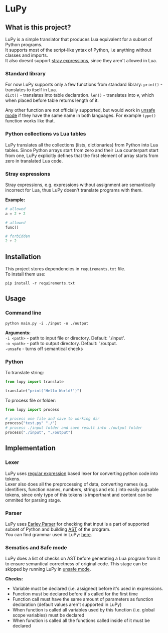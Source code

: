 # LuPy
## What is this project?
LuPy is a simple translator that produces Lua equivalent for a subset of Python programs.   
It supports most of the script-like yntax of Python, i.e anything without classes and imports.   
It also doesnt support [stray expressions](#stray-expressions), since they aren't allowed in Lua.

### Standard library
For now LuPy supports only a few functions from standard library:
`print()` - translates to itself in Lua.   
`dict()` - translates into table declaration.
`len()` - translates into `#`, which when placed before table returns length of it.   
   
Any other function are not officially supported, but would work in [unsafe mode](#sematics-and-safe-mode) if they have the same name in both languages. For example `type()` function works like that.

### Python collections vs Lua tables
LuPy translates all the collections (lists, dictionaries) from Python into Lua tables. 
Since Python arrays start from zero and their Lua counterpart start from one, LuPy explicitly defines that the first element of array starts from zero in translated Lua code. 

### Stray expressions
Stray expressions, e.g. expressions without assignment are semantically incorrect for Lua, thus LuPy doesn't translate programs with them.

**Example:**
```python
# allowed
a = 2 + 2

# allowed
func()

# forbidden
2 + 2
```

## Installation
This project stores dependencies in `requirements.txt` file.   
To install them use:
```
pip install -r requirements.txt
```

## Usage
### Command line
```
python main.py -i ./input -o ./output
```
**Arguments:**   
`-i <path>` - path to input file or directory. Default: './input'.   
`-o <path>` - path to output directory. Default: './output.   
`-unsafe` - turns off semantical checks

### Python
To translate string:
```python
from lupy import translate

translate("print('Hello World!')")
```

To process file or folder:
```python
from lupy import process

# process one file and save to working dir
process("test.py" "./")
# process ./input folder and save result into ./output folder
process("./input", "./output")
```

## Implementation
### Lexer
LuPy uses [regular expression](https://en.wikipedia.org/wiki/Regular_expression) based lexer for converting python code into tokens.   
Lexer also does all the preprocessing of data, converting names (e.g. identifiers, function names, numbers, strings and etc.) into easily parsable tokens, since only type of this tokens is importnant and content can be ommited for parsing stage.

### Parser
LuPy uses [Earley Parser](https://en.wikipedia.org/wiki/Earley_parser) for checking that input is a part of supported subset of Python and building [AST](https://en.wikipedia.org/wiki/Abstract_syntax_tree) of the program.   
You can find grammar used in LuPy: [here](https://github.com/VladoCC/lupy/blob/main/grammar/grammar.txt).   

### Sematics and Safe mode
LuPy does a list of checks on AST before generating a Lua program from it to ensure semantical correctness of original code. 
This stage can be skipped by running LuPy in [unsafe mode](#command-line).

**Checks:**
* Variable must be declared (i.e. assigned) before it's used in expressions.
* Function must be declared before it's called for the first time
* Function call must have the same amount of parameters as function declaration (default values aren't supported in LuPy)
* When function is called all variables used by this function (i.e. global scope variables) must be declared
* When function is called all the functions called inside of it must be declared 
